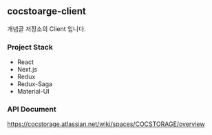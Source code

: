 ## cocstoarge-client
개념글 저장소의 Client 입니다.

### Project Stack
<ul>
  <li>React</li>
  <li>Next.js</li>
  <li>Redux</li>
  <li>Redux-Saga</li>
  <li>Material-UI</li>
</ul>

### API Document
https://cocstorage.atlassian.net/wiki/spaces/COCSTORAGE/overview
